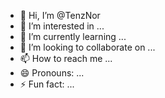 - 👋 Hi, I’m @TenzNor
- 👀 I’m interested in ...
- 🌱 I’m currently learning ...
- 💞️ I’m looking to collaborate on ...
- 📫 How to reach me ...
- 😄 Pronouns: ...
- ⚡ Fun fact: ...

<!---
TenzNor/TenzNor is a ✨ special ✨ repository because its `README.md` (this file) appears on your GitHub profile.
You can click the Preview link to take a look at your changes.
--->
